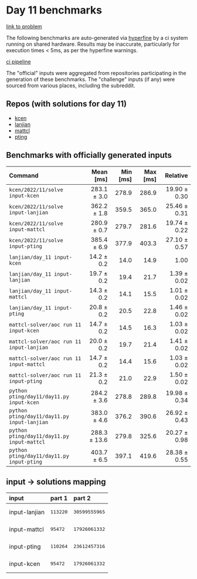 # Day 11 benchmarks

[link to problem](http://adventofcode.com/2022/day/11)

The following benchmarks are auto-generated via [hyperfine](https://github.com/sharkdp/hyperfine) by a ci system running on shared hardware. Results may be inaccurate, particularly for execution times < 5ms, as per the hyperfine warnings.

[ci pipeline](http://ci.papercode.net:8080/teams/aoc2022/pipelines/aoc-compare-2022)

The "official" inputs were aggregated from repositories participating in the generation of these benchmarks. The "challenge" inputs (if any) were sourced from various places, including the subreddit.

## Repos (with solutions for day 11)


- [kcen](https://github.com/kcen/AdventOfCode)
- [lanjian](https://github.com/LanJian/aoc-2022)
- [mattcl](https://github.com/mattcl/aoc2022)
- [pting](https://github.com/pting/aoc2022)

## Benchmarks with officially generated inputs
| Command | Mean [ms] | Min [ms] | Max [ms] | Relative |
|:---|---:|---:|---:|---:|
| `kcen/2022/11/solve input-kcen` | 283.1 ± 3.0 | 278.9 | 286.9 | 19.90 ± 0.30 |
| `kcen/2022/11/solve input-lanjian` | 362.2 ± 1.8 | 359.5 | 365.0 | 25.46 ± 0.31 |
| `kcen/2022/11/solve input-mattcl` | 280.9 ± 0.7 | 279.7 | 281.6 | 19.74 ± 0.22 |
| `kcen/2022/11/solve input-pting` | 385.4 ± 6.9 | 377.9 | 403.3 | 27.10 ± 0.57 |
| `lanjian/day_11 input-kcen` | 14.2 ± 0.2 | 14.0 | 14.9 | 1.00 |
| `lanjian/day_11 input-lanjian` | 19.7 ± 0.2 | 19.4 | 21.7 | 1.39 ± 0.02 |
| `lanjian/day_11 input-mattcl` | 14.3 ± 0.2 | 14.1 | 15.5 | 1.01 ± 0.02 |
| `lanjian/day_11 input-pting` | 20.8 ± 0.2 | 20.5 | 22.8 | 1.46 ± 0.02 |
| `mattcl-solver/aoc run 11 input-kcen` | 14.7 ± 0.2 | 14.5 | 16.3 | 1.03 ± 0.02 |
| `mattcl-solver/aoc run 11 input-lanjian` | 20.0 ± 0.2 | 19.7 | 21.4 | 1.41 ± 0.02 |
| `mattcl-solver/aoc run 11 input-mattcl` | 14.7 ± 0.2 | 14.4 | 15.6 | 1.03 ± 0.02 |
| `mattcl-solver/aoc run 11 input-pting` | 21.3 ± 0.2 | 21.0 | 22.9 | 1.50 ± 0.02 |
| `python pting/day11/day11.py input-kcen` | 284.2 ± 3.6 | 278.8 | 289.8 | 19.98 ± 0.34 |
| `python pting/day11/day11.py input-lanjian` | 383.0 ± 4.6 | 376.2 | 390.6 | 26.92 ± 0.43 |
| `python pting/day11/day11.py input-mattcl` | 288.3 ± 13.6 | 279.8 | 325.6 | 20.27 ± 0.98 |
| `python pting/day11/day11.py input-pting` | 403.7 ± 6.5 | 397.1 | 419.6 | 28.38 ± 0.55 |

## input -> solutions mapping
|input|part 1|part 2|
|:---|:---|:---|
|input-lanjian|<pre>113220</pre>|<pre>30599555965</pre>|
|input-mattcl|<pre>95472</pre>|<pre>17926061332</pre>|
|input-pting|<pre>110264</pre>|<pre>23612457316</pre>|
|input-kcen|<pre>95472</pre>|<pre>17926061332</pre>|
